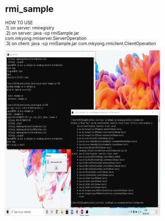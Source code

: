 # rmi_sample
 
HOW TO USE<br>
.1) on server: rmiregistry<br>
.2) on server: java -cp rmiSample.jar com.mkyong.rmiserver.ServerOperation<br>
.3) on client: java -cp rmiSample.jar com.mkyong.rmiclient.ClientOperation

<img src="https://raw.githubusercontent.com/asm-cygu/rmi_sample/master/rmiresult.png" width=960 height=540>
